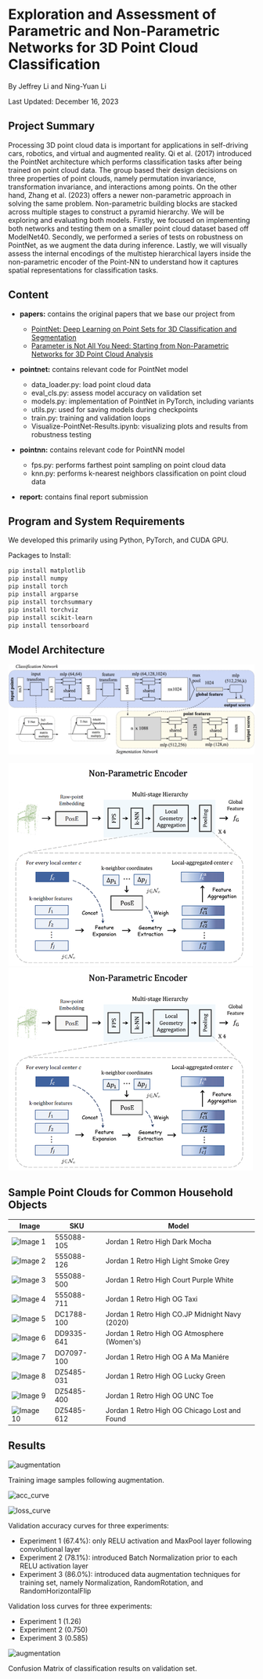 # Exploration and Assessment of Parametric and Non-Parametric Networks for 3D Point Cloud Classification

By Jeffrey Li and Ning-Yuan Li

Last Updated: December 16, 2023

## Project Summary

Processing 3D point cloud data is important for applications in self-driving cars, robotics, and virtual and augmented reality. Qi et al. (2017) introduced the PointNet architecture which performs classification tasks after being trained on point cloud data. The group based their design decisions on three properties of point clouds, namely permutation invariance, transformation invariance, and interactions among points. On the other hand, Zhang et al. (2023) offers a newer non-parametric approach in solving the same problem. Non-parametric building blocks are stacked across multiple stages to construct a pyramid hierarchy. We will be exploring and evaluating both models. Firstly, we focused on implementing both networks and testing them on a smaller point cloud dataset based off ModelNet40. Secondly, we performed a series of tests on robustness on PointNet, as we augment the data during inference. Lastly, we will visually assess the internal encodings of the multistep hierarchical layers inside the non-parametric encoder of the Point-NN to understand how it captures spatial representations for classification tasks.

## Content

- **papers:** contains the original papers that we base our project from
    - [PointNet: Deep Learning on Point Sets for 3D Classification and Segmentation](./papers/PointNet.pdf)
    - [Parameter is Not All You Need: Starting from Non-Parametric Networks for 3D Point Cloud Analysis](./papers/PointNN.pdf)

- **pointnet:** contains relevant code for PointNet model
    - data_loader.py: load point cloud data
    - eval_cls.py: assess model accuracy on validation set
    - models.py: implementation of PointNet in PyTorch, including variants
    - utils.py: used for saving models during checkpoints
    - train.py: training and validation loops 
    - Visualize-PointNet-Results.ipynb: visualizing plots and results from robustness testing

- **pointnn:** contains relevant code for PointNN model
    - fps.py: performs farthest point sampling on point cloud data
    - knn.py: performs k-nearest neighbors classification on point cloud data

- **report:** contains final report submission

## Program and System Requirements

We developed this primarily using Python, PyTorch, and CUDA GPU.

Packages to Install:

```
pip install matplotlib
pip install numpy
pip install torch
pip install argparse
pip install torchsummary
pip install torchviz
pip install scikit-learn
pip install tensorboard
```

## Model Architecture

![PointNet](/assets/img/pointnet.jpg)

<img src="/assets/img/pointnn01.png" alt="NPE" width="500"/>

<img src="/assets/img/pointnn01.png" alt="PMB" width="500"/>


## Sample Point Clouds for Common Household Objects 

| Image| SKU | Model |
|----------|----------|------------------------------|
| ![Image 1](/assests/img/sample/555088-105.jpg) | 555088-105 | Jordan 1 Retro High Dark Mocha |
| ![Image 2](/assests/img/sample/555088-126.jpg) | 555088-126 | Jordan 1 Retro High Light Smoke Grey |
| ![Image 3](/assests/img/sample/555088-500.jpg) | 555088-500 | Jordan 1 Retro High Court Purple White |
| ![Image 4](/assests/img/sample/555088-711.jpg) | 555088-711 | Jordan 1 Retro High OG Taxi
| ![Image 5](/assests/img/sample/DC1788-100.jpg) | DC1788-100 | Jordan 1 Retro High CO.JP Midnight Navy (2020) |
| ![Image 6](/assests/img/sample/DD9335-641.jpg) | DD9335-641 | Jordan 1 Retro High OG Atmosphere (Women's) |
| ![Image 7](/assests/img/sample/DO7097-100.jpg) | DO7097-100 | Jordan 1 Retro High OG A Ma Maniére |
| ![Image 8](/assests/img/sample/DZ5485-031.jpg) | DZ5485-031 | Jordan 1 Retro High OG Lucky Green |
| ![Image 9](/assests/img/sample/DZ5485-400.jpg) | DZ5485-400 | Jordan 1 Retro High OG UNC Toe |
| ![Image 10](/assests/img/sample/DZ5485-612.jpg) | DZ5485-612 | Jordan 1 Retro High OG Chicago Lost and Found |

## Results

![augmentation](/assests/img/augmentation.png)

Training image samples following augmentation.

![acc_curve](/assests/img/acc_curve.png)

![loss_curve](/assests/img/loss_curve.png)

Validation accuracy curves for three experiments:
- Experiment 1 (67.4%): only RELU activation and MaxPool layer following convolutional layer
- Experiment 2 (78.1%): introduced Batch Normalization prior to each RELU activation layer
- Experiment 3 (86.0%): introduced data augmentation techniques for training set, namely Normalization, RandomRotation, and RandomHorizontalFlip 

Validation loss curves for three experiments:
- Experiment 1 (1.26)
- Experiment 2 (0.750)
- Experiment 3 (0.585)

![augmentation](/assests/img/confusion_matrix.png)

Confusion Matrix of classification results on validation set.